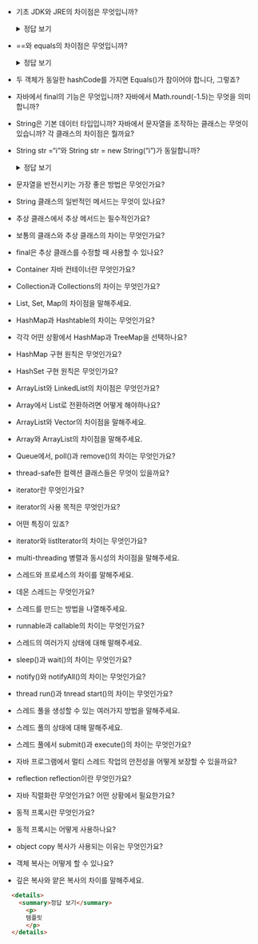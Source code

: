 - 기초  JDK와 JRE의 차이점은 무엇입니까? 

  <details>
    <summary>정답 보기</summary>
      <p>JRE(Java Runtime Environment)는 자바 실행 환경으로 JVM 뿐만 아니라 Java binaries, Java 클래스 라이브러리 등을 포함하고 있어 자바 프로그램의 실행을 지원한다. 하지만 JRE는 컴파일러나 디버거 등의 도구는 포함하지 않습니다. 따라서 자바 프로그램을 개발하는 것이 아닌 실행만 가능합니다. 반면 JDK(Java Development Kit)는 말 그대로 자바 개발 키트로 자바 애플리케이션 개발을 위한 환경을 제공합니다.</p>
  </details>

- ==와 equals의 차이점은 무엇입니까?  

  <details>
    <summary>정답 보기</summary>
      <p>
				"=="은 두개의 대상의 주소값을 비교하지만 equals는 두 대상의 문자열 값만을 비교한다.
      </p>
  </details>

- 두 객체가 동일한 hashCode를 가지면 Equals()가 참이어야 합니다, 그렇죠?  
- 자바에서 final의 기능은 무엇입니까?  자바에서 Math.round(-1.5)는 무엇을 의미합니까?  
- String은 기본 데이터 타입입니까?  자바에서 문자열을 조작하는 클래스는 무엇이 있습니까? 각 클래스의 차이점은 뭘까요?  
- String str =“i”와 String str = new String(“i”)가 동일합니까?  

  <details>
    <summary>정답 보기</summary>
      <p>
  			아니오. new String 사용시 새로운 주소에 객체를 담는다.
      </p>
  </details>

- 문자열을 반전시키는 가장 좋은 방법은 무엇인가요?  
- String 클래스의 일반적인 메서드는 무엇이 있나요?  
- 추상 클래스에서 추상 메서드는 필수적인가요?  
- 보통의 클래스와 추상 클래스의 차이는 무엇인가요? 
- final은 추상 클래스를 수정할 때 사용할 수 있나요?  
- Container  자바 컨테이너란 무엇인가요?  
- Collection과 Collections의 차이는 무엇인가요?  
- List, Set, Map의 차이점을 말해주세요.  
- HashMap과 Hashtable의 차이는 무엇인가요?  
- 각각 어떤 상황에서 HashMap과 TreeMap을 선택하나요?  
- HashMap 구현 원칙은 무엇인가요?  
- HashSet 구현 원칙은 무엇인가요?  
- ArrayList와 LinkedList의 차이점은 무엇인가요?  
- Array에서 List로 전환하려면 어떻게 해야하나요?  
- ArrayList와 Vector의 차이점을 말해주세요.  
- Array와 ArrayList의 차이점을 말해주세요.  
- Queue에서, poll()과 remove()의 차이는 무엇인가요?  
- thread-safe한 컬렉션 클래스들은 무엇이 있을까요?  
- iterator란 무엇인가요?  
- iterator의 사용 목적은 무엇인가요? 
- 어떤 특징이 있죠?  
- iterator와 listIterator의 차이는 무엇인가요?  
- multi-threading  병렬과 동시성의 차이점을 말해주세요.  
- 스레드와 프로세스의 차이를 말해주세요.
- 데몬 스레드는 무엇인가요?  
- 스레드를 만드는 방법을 나열해주세요.  
- runnable과 callable의 차이는 무엇인가요?  
- 스레드의 여러가지 상태에 대해 말해주세요.  
- sleep()과 wait()의 차이는 무엇인가요?  
- notify()와 notifyAll()의 차이는 무엇인가요?  
- thread run()과 tnread start()의 차이는 무엇인가요?  
- 스레드 풀을 생성할 수 있는 여러가지 방법을 말해주세요.  
- 스레드 풀의 상태에 대해 말해주세요.  
- 스레드 풀에서 submit()과 execute()의 차이는 무엇인가요?  
- 자바 프로그램에서 멀티 스레드 작업의 안전성을 어떻게 보장할 수 있을까요? 
- reflection  reflection이란 무엇인가요?  
- 자바 직렬화란 무엇인가요? 어떤 상황에서 필요한가요?  
- 동적 프록시란 무엇인가요?  
- 동적 프록시는 어떻게 사용하나요?  
- object copy  복사가 사용되는 이유는 무엇인가요?  
- 객체 복사는 어떻게 할 수 있나요?  
- 깊은 복사와 얕은 복사의 차이를 말해주세요.









```html
  <details>
    <summary>정답 보기</summary>
      <p>
      템플릿
      </p>
  </details>
```

